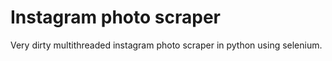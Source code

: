 # Instagram photo scraper

Very dirty multithreaded instagram photo scraper in python using selenium. 
